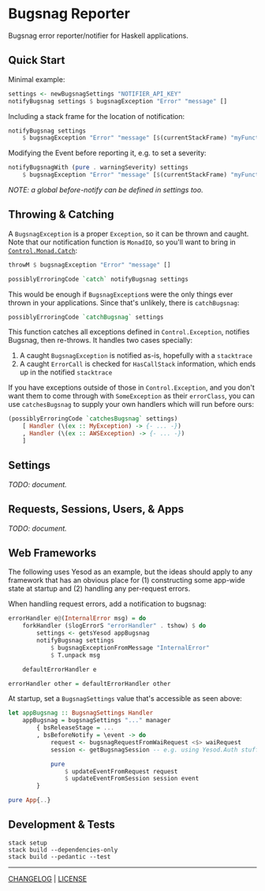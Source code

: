 # Bugsnag Reporter

Bugsnag error reporter/notifier for Haskell applications.

## Quick Start

Minimal example:

```hs
settings <- newBugsnagSettings "NOTIFIER_API_KEY"
notifyBugsnag settings $ bugsnagException "Error" "message" []
```

Including a stack frame for the location of notification:

```hs
notifyBugsnag settings
    $ bugsnagException "Error" "message" [$(currentStackFrame) "myFunction"]
```

Modifying the Event before reporting it, e.g. to set a severity:

```hs
notifyBugsnagWith (pure . warningSeverity) settings
    $ bugsnagException "Error" "message" [$(currentStackFrame) "myFunction"]
```

*NOTE: a global before-notify can be defined in settings too.*

## Throwing & Catching

A `BugsnagException` is a proper `Exception`, so it can be thrown and caught.
Note that our notification function is `MonadIO`, so you'll want to bring in
[`Control.Monad.Catch`][exceptions]:

[exceptions]: http://hackage.haskell.org/package/exceptions

```hs
throwM $ bugsnagException "Error" "message" []
```

```hs
possiblyErroringCode `catch` notifyBugsnag settings
```

This would be enough if `BugsnagException`s were the only things ever thrown in
your applications. Since that's unlikely, there is `catchBugsnag`:

```hs
possiblyErroringCode `catchBugsnag` settings
```

This function catches all exceptions defined in `Control.Exception`, notifies
Bugsnag, then re-throws. It handles two cases specially:

1. A caught `BugsnagException` is notified as-is, hopefully with a `stacktrace`
1. A caught `ErrorCall` is checked for `HasCallStack` information, which ends up
   in the notified `stacktrace`

If you have exceptions outside of those in `Control.Exception`, and you don't
want them to come through with `SomeException` as their `errorClass`, you can
use `catchesBugsnag` to supply your own handlers which will run before ours:

```hs
(possiblyErroringCode `catchesBugsnag` settings)
    [ Handler (\(ex :: MyException) -> {- ... -})
    , Handler (\(ex :: AWSException) -> {- ... -})
    ]
```

## Settings

*TODO: document.*

## Requests, Sessions, Users, & Apps

*TODO: document.*

## Web Frameworks

The following uses Yesod as an example, but the ideas should apply to any
framework that has an obvious place for (1) constructing some app-wide state at
startup and (2) handling any per-request errors.

When handling request errors, add a notification to bugsnag:

```hs
errorHandler e@(InternalError msg) = do
    forkHandler ($logErrorS "errorHandler" . tshow) $ do
        settings <- getsYesod appBugsnag
        notifyBugsnag settings
            $ bugsnagExceptionFromMessage "InternalError"
            $ T.unpack msg

    defaultErrorHandler e

errorHandler other = defaultErrorHandler other
```

At startup, set a `BugsnagSettings` value that's accessible as seen above:

```hs
let appBugsnag :: BugsnagSettings Handler
    appBugsnag = bugsnagSettings "..." manager
        { bsReleaseStage = ...
        , bsBeforeNotify = \event -> do
            request <- bugsnagRequestFromWaiRequest <$> waiRequest
            session <- getBugsnagSession -- e.g. using Yesod.Auth stuff

            pure
                $ updateEventFromRequest request
                $ updateEventFromSession session event
        }

pure App{..}
```

## Development & Tests

```console
stack setup
stack build --dependencies-only
stack build --pedantic --test
```

---

[CHANGELOG](./CHANGELOG.md) | [LICENSE](./LICENSE)
